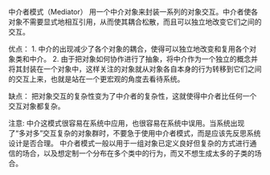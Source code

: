 中介者模式（Mediator）
用一个中介对象来封装一系列的对象交互。中介者使各对象不需要显式地相互引用，从而使其耦合松散，而且可以独立地改变它们之间的交互。

优点：
    1. 中介的出现减少了各个对象的耦合，使得可以独立地改变和复用各个对象类和中介。
    2. 由于把对象如何协作进行了抽象，将中介作为一个独立的概念并将其封装在一个对象中，这样关注的对象就从对象各自本身的行为转移到它们之间的交互上来，也就是站在一个更宏观的角度去看待系统。

缺点：
    把对象交互的复杂性变为了中介者的复杂性，这就使得中介者比任何一个交互对象都复杂。

注意:
    中介这模式很容易在系统中应用，也很容易在系统中误用。当系统出现了“多对多”交互复杂的对象群时，不要急于使用中介者模式，而是应该先反思系统设计是否合理。
    中介者模式一般以用于一组对象已定义良好但复杂的方式进行通信的场合，以及想定制一个分布在多个类中的行为，而又不想生成太多的子类的场合。
